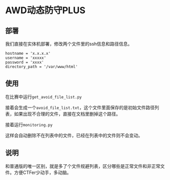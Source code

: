# AWD动态防守PLUS

## 部署

我们直接在实体机部署，修改两个文件里的ssh信息和路径信息。

```
hostname = 'x.x.x.x'
username = 'xxxxx'
password = 'xxxx'
directory_path = '/var/www/html'
```

## 使用

在比赛中运行`get_avoid_file_list.py`

接着会生成一个`avoid_file_list.txt`，这个文件里面保存的是初始文件路径列表，如果出现不合理的文件，直接在文档里删掉这个路径。

接着运行`monitoring.py`

这样会自动删除不在列表中的文件，已经在列表中的文件则不会变动。

## 说明

和普通版的唯一区别，就是多了个文件规避列表，区分哪些是正常文件和非正常文件。方便CTFer少动手，多动脑。